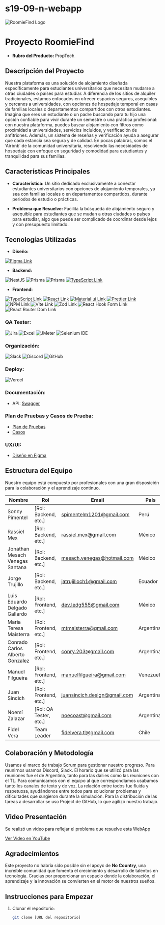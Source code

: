 # s19-09-n-webapp

![RoomieFind Logo](https://i.postimg.cc/g22t0CKP/logo-roomie-Find.png)

# Proyecto RoomieFind
- **Rubro del Producto:** PropTech.

## Descripción del Proyecto

Nuestra plataforma es una solución de alojamiento diseñada específicamente para estudiantes universitarios que necesitan mudarse a otras ciudades o países para estudiar. A diferencia de los sitios de alquiler tradicionales, estamos enfocados en ofrecer espacios seguros, asequibles y cercanos a universidades, con opciones de hospedaje temporal en casas de familias locales o departamentos compartidos con otros estudiantes.
Imagina que eres un estudiante o un padre buscando para tu hijo una opción confiable para vivir durante un semestre o una práctica profesional: con nuestra plataforma, puedes buscar alojamiento con filtros como proximidad a universidades, servicios incluidos, y verificación de anfitriones. Además, un sistema de reseñas y verificación ayuda a asegurar que cada estancia sea segura y de calidad.
En pocas palabras, somos el ‘Airbnb’ de la comunidad universitaria, resolviendo las necesidades de hospedaje con enfoque en seguridad y comodidad para estudiantes y tranquilidad para sus familias.

## Características Principales
- **Característica:** Un sitio dedicado exclusivamente a conectar estudiantes universitarios con opciones de alojamiento temporales, ya sea con familias locales o en departamentos compartidos, durante periodos de estudio o prácticas.

- **Problema que Resuelve:** Facilita la búsqueda de alojamiento seguro y asequible para estudiantes que se mudan a otras ciudades o países para estudiar, algo que puede ser complicado de coordinar desde lejos y con presupuesto limitado. 
  
## Tecnologías Utilizadas

- **Diseño:**
  
[![Figma Link](https://img.shields.io/badge/Figma-F24E1E?style=for-the-badge&logo=figma&logoColor=white 'Figma Link')](https://www.figma.com/files/recents-and-sharing?fuid=1121329785337751851)

- **Backend:**
  
![NestJS](https://img.shields.io/badge/nestjs-%23E0234E.svg?style=for-the-badge&logo=nestjs&logoColor=white)
![Prisma](https://img.shields.io/badge/prisma-000.svg?style=for-the-badge&logo=prisma&logoColor=white)
![Prisma](https://img.shields.io/badge/postgresql-4169E1.svg?style=for-the-badge&logo=postgresql&logoColor=white)
[![TypeScript Link](https://img.shields.io/badge/TypeScript-007ACC?style=for-the-badge&logo=typescript&logoColor=white 'TypeScript Link')](https://www.typescriptlang.org/)

- **Frontend:**
  
[![TypeScript Link](https://img.shields.io/badge/TypeScript-007ACC?style=for-the-badge&logo=typescript&logoColor=white 'TypeScript Link')](https://www.typescriptlang.org/)
[![React Link](https://img.shields.io/badge/React-20232A?style=for-the-badge&logo=react&logoColor=61DAFB 'React Link')](https://react.dev/)
[![Material ui Link](https://img.shields.io/badge/MUI-%230081CB.svg?style=for-the-badge&logo=mui&logoColor=white)](https://mui.com/material-ui/all-components/)
[![Prettier Link](https://img.shields.io/badge/prettier-1A2C34?style=for-the-badge&logo=prettier&logoColor=F7BA3E 'Prettier Link')](https://prettier.io/)
![NPM Link](https://img.shields.io/badge/NPM-%23CB3837.svg?style=for-the-badge&logo=npm&logoColor=white 'NPM Link')
![Vite Link](https://img.shields.io/badge/vite-%23646CFF.svg?style=for-the-badge&logo=vite&logoColor=white 'Vite Link')
![Zod Link](https://img.shields.io/badge/zod-%233068b7.svg?style=for-the-badge&logo=zod&logoColor=white 'Zod Link')
![React Hook Form Link](https://img.shields.io/badge/React%20Hook%20Form-%23EC5990.svg?style=for-the-badge&logo=reacthookform&logoColor=white)
![React Router Dom Link](https://img.shields.io/badge/React_Router-CA4245?style=for-the-badge&logo=react-router&logoColor=white)

### **QA Tester:**
![Jira](https://img.shields.io/badge/jira-0052CC.svg?style=for-the-badge&logo=jira&logoColor=white)
![Excel](https://img.shields.io/badge/microsoft_excel-217346?style=for-the-badge&logo=microsoft-excel&logoColor=white)
![JMeter](https://img.shields.io/badge/jmeter-D22128.svg?style=for-the-badge&logo=apache-jmeter&logoColor=white)
![Selenium IDE](https://img.shields.io/badge/Selenium_IDE-43B02A?style=for-the-badge&logo=selenium&logoColor=white)

### **Organización:**
![Slack](https://img.shields.io/badge/Slack-4A154B?style=for-the-badge&logo=slack&logoColor=white)
![Discord](https://img.shields.io/badge/Discord-5865F2?style=for-the-badge&logo=discord&logoColor=white)
![GitHub](https://img.shields.io/badge/GitHub-181717?style=for-the-badge&logo=github&logoColor=white)


### **Deploy:**
![Vercel](https://img.shields.io/badge/vercel-%23000000.svg?style=for-the-badge&logo=vercel&logoColor=white)

### **Documentación:**
- API: [Swagger](https://s19-09-n-back.vercel.app/api-docs/#/)

### **Plan de Pruebas y Casos de Prueba:**
- [Plan de Pruebas](https://docs.google.com/document/d/1BOE6bDu54Ps8e9uRPM9wCIHZ1MGsHrou/edit?usp=sharing&ouid=115519544386003290872&rtpof=true&sd=true)
- [Casos](https://docs.google.com/spreadsheets/d/19X6TgwaSLG9dxh6DPM7DPcUH14HSVI9m/edit?usp=sharing&ouid=115519544386003290872&rtpof=true&sd=true)

### **UX/UI:**
- [Diseño en Figma](https://www.figma.com/design/T2aPhtkpDFTPS0tBy7Tv3e/prototypes-Real-states-Inmuebles-and-animated-(Community))

## Estructura del Equipo
Nuestro equipo está compuesto por profesionales con una gran disposición para la colaboración y el aprendizaje continuo.

| Nombre             | Rol                 | Email              |    País           |
|--------------------|---------------------|--------------------|-------------------|
| Sonny Pimentel     | [Rol: Backend, etc.] | spimentelm1201@gmail.com            | Perú |
| Rassiel Mex        | [Rol:  Backend, etc.] | rassiel.mex@gmail.com            | México |
| Jonathan Mesach Venegas Santana       | [Rol:  Backend, etc.] | mesach.venegas@hotmail.com           | México |
| Jorge Trujillo         | [Rol: Backend, etc.] | jatrujilloch1@gmail.com           | Ecuador |
| Luis Eduardo Delgado Gallardo         | [Rol: Frontend, etc.] | dev.ledg555@gmail.com            | México |
| Maria Teresa Maisterra         | [Rol: Frontend, etc.] | mtmaisterra@gmail.com           | Argentina |
| Conrado Carlos Alberto Gonzalez         | [Rol: Frontend, etc.] | conry.203@gmail.com           | Argentina |
| Manuel Filgueira         | [Rol: Frontend,  etc.] | manuelfilgueira@gmail.com           | Venezuela |
| Juan Sincich         | [Rol: Frontend, etc.] | juansincich.design@gmail.com            | Argentina |
| Noemí Zalazar         | [Rol: QA Tester, etc.] | noecoast@gmail.com            | Argentina |
| Fidel Vera         | Team Leader         | fidelvera.tl@gmail.com    | Chile         |


## Colaboración y Metodología
Usamos el marco de trabajo Scrum para gestionar nuestro progreso. Para reunirnos usamos Discord, Slack. El horario que se utilizó para las reuniones fue el de Argentina, tanto para las dailies como las reuniones con el TL. Para comunicarnos con el equipo al que correspondiamos usabamos tanto los canales de texto y de voz. La relación entre todos fue fluida y respetuosa, ayudándonos entre todos para solucionar problemas y dificultades que surgieron durante la simulación.
Para la distribución de las tareas a desarrollar se uso Project de GitHub, lo que agilizó nuestro trabajo.

## Video Presentación

Se realizó un video para reflejar el problema que resuelve esta WebApp

[Ver Video en YouTube](https://youtu.be/84AYOvXpZUI)

## Agradecimientos
Este proyecto no habría sido posible sin el apoyo de **No Country**, una increíble comunidad que fomenta el crecimiento y desarrollo de talentos en tecnología. Gracias por proporcionar un espacio donde la colaboración, el aprendizaje y la innovación se convierten en el motor de nuestros sueños. 



## Instrucciones para Empezar
1. Clonar el repositorio:
   ```bash
   git clone [URL del repositorio]

